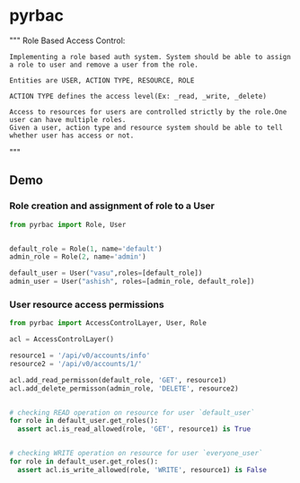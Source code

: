 # pyrbac

"""
    Role Based Access Control:

    Implementing a role based auth system. System should be able to assign a role to user and remove a user from the role.

    Entities are USER, ACTION TYPE, RESOURCE, ROLE

    ACTION TYPE defines the access level(Ex: _read, _write, _delete)

    Access to resources for users are controlled strictly by the role.One user can have multiple roles. 
    Given a user, action type and resource system should be able to tell whether user has access or not.

"""

## Demo

### Role creation and assignment of role to a User

```python
from pyrbac import Role, User


default_role = Role(1, name='default')
admin_role = Role(2, name='admin')

default_user = User("vasu",roles=[default_role])
admin_user = User("ashish", roles=[admin_role, default_role])
```

### User resource access permissions

```python
from pyrbac import AccessControlLayer, User, Role

acl = AccessControlLayer()

resource1 = '/api/v0/accounts/info'
resource2 = '/api/v0/accounts/1/'

acl.add_read_permisson(default_role, 'GET', resource1)
acl.add_delete_permisson(admin_role, 'DELETE', resource2)


# checking READ operation on resource for user `default_user`
for role in default_user.get_roles():
  assert acl.is_read_allowed(role, 'GET', resource1) is True


# checking WRITE operation on resource for user `everyone_user`
for role in default_user.get_roles():
  assert acl.is_write_allowed(role, 'WRITE', resource1) is False
